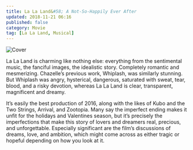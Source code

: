 ```yaml
---
title: La La Land&#58; A Not-So-Happily Ever After
updated: 2018-11-21 06:16
published: false
category: Movie
tag: [La La Land, Musical]
---
```


![Cover](https://static1.squarespace.com/static/5b39c0cb7c93273d7754f5cd/t/5bf5acdd40ec9aae58b7114b/1542827266094/636232031131489384-LLL-D37-06158.jpg?format=1500w)

La La Land is charming like nothing else: everything from the sentimental music, the fanciful images, the idealistic story. Completely romantic and mesmerizing. Chazelle’s previous work, Whiplash, was similarly stunning. But Whiplash was angry, hysterical, dangerous, saturated with sweat, tear, blood, and a risky devotion, whereas La La Land is clear, transparent, magnificent and dreamy.

It’s easily the best production of 2016, along with the likes of Kubo and the Two Strings, Arrival, and Zootopia. Many say the imperfect ending makes it unfit for the holidays and Valentines season, but it’s precisely the imperfections that make this story of lovers and dreamers real, precious, and unforgettable. Especially significant are the film’s discussions of dreams, love, and ambition, which might come across as either tragic or hopeful depending on how you look at it.
